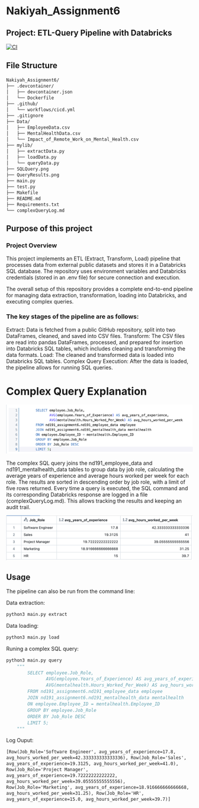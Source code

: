 # Nakiyah_Assignment6
## Project: ETL-Query Pipeline with Databricks

[![CI](https://github.com/nogibjj/Nakiyah_Assignment6/actions/workflows/cicd.yml/badge.svg)](https://github.com/nogibjj/Nakiyah_Assignment6/actions/workflows/cicd.yml)

## File Structure
```
Nakiyah_Assignment6/
├── .devcontainer/
│   ├── devcontainer.json
│   └── Dockerfile
├── .github/
│   └── workflows/cicd.yml
├── .gitignore
├── Data/
│   ├── EmployeeData.csv
│   ├── MentalHealthData.csv
│   └── Impact_of_Remote_Work_on_Mental_Health.csv
├── mylib/
│   ├── extractData.py
│   ├── loadData.py
│   └── queryData.py
├── SQLQuery.png
├── QueryResults.png
├── main.py
├── test.py
├── Makefile
├── README.md
├── Requirements.txt
└── complexQueryLog.md

```
## Purpose of this project

### Project Overview
This project implements an ETL (Extract, Transform, Load) pipeline that processes data from external public datasets and stores it in a Databricks SQL database. 
The repository uses environment variables and Databricks credentials (stored in an .env file) for secure connection and execution.

The overall setup of this repository provides a complete end-to-end pipeline for managing data extraction, transformation, 
loading into Databricks, and executing complex queries.


### The key stages of the pipeline are as follows:

Extract: Data is fetched from a public GitHub repository, split into two DataFrames, cleaned, and saved into CSV files.
Transform: The CSV files are read into pandas DataFrames, processed, and prepared for insertion into Databricks SQL tables, 
which includes cleaning and transforming the data formats.
Load: The cleaned and transformed data is loaded into Databricks SQL tables.
Complex Query Execution: After the data is loaded, the pipeline allows for running SQL queries. 

# Complex Query Explanation

![SQLQuery](SQLQuery.png)

The complex SQL query joins the nd191_employee_data and nd191_mentalhealth_data tables to group data by job role, calculating the average years of experience and average hours worked per week for each role. The results are sorted in descending order by job role, with a limit of five rows returned.
Every time a query is executed, the SQL command and its corresponding Databricks response are logged in a file (complexQueryLog.md). This allows tracking the results and keeping an audit trail.

![QueryResults](QueryResults.png)


## Usage
The pipeline can also be run from the command line:

Data extraction: 
```python
python3 main.py extract
```

Data loading: 
```python
python3 main.py load
```

Runing a complex SQL query: 
```python
python3 main.py query 
    """
        SELECT employee.Job_Role, 
               AVG(employee.Years_of_Experience) AS avg_years_of_experience, 
               AVG(mentalhealth.Hours_Worked_Per_Week) AS avg_hours_worked_per_week
        FROM nd191_assignment6.nd191_employee_data employee
        JOIN nd191_assignment6.nd191_mentalhealth_data mentalhealth 
        ON employee.Employee_ID = mentalhealth.Employee_ID
        GROUP BY employee.Job_Role
        ORDER BY Job_Role DESC
        LIMIT 5;
    """
```

Log Ouput:
```
[Row(Job_Role='Software Engineer', avg_years_of_experience=17.8, avg_hours_worked_per_week=42.333333333333336), Row(Job_Role='Sales', avg_years_of_experience=19.3125, avg_hours_worked_per_week=41.0), Row(Job_Role='Project Manager', avg_years_of_experience=19.72222222222222, avg_hours_worked_per_week=39.05555555555556), Row(Job_Role='Marketing', avg_years_of_experience=18.916666666666668, avg_hours_worked_per_week=31.25), Row(Job_Role='HR', avg_years_of_experience=15.0, avg_hours_worked_per_week=39.7)]
```
